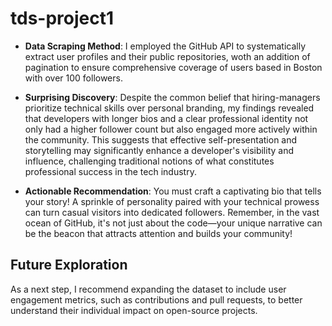 # tds-project1

- **Data Scraping Method**: I employed the GitHub API to systematically extract user profiles and their public repositories, woth an addition of pagination to ensure comprehensive coverage of users based in Boston with over 100 followers.

- **Surprising Discovery**: Despite the common belief that hiring-managers prioritize technical skills over personal branding, my findings revealed that developers with longer bios and a clear professional identity not only had a higher follower count but also engaged more actively within the community. This suggests that effective self-presentation and storytelling may significantly enhance a developer's visibility and influence, challenging traditional notions of what constitutes professional success in the tech industry.

- **Actionable Recommendation**: You must craft a captivating bio that tells your story! A sprinkle of personality paired with your technical prowess can turn casual visitors into dedicated followers. Remember, in the vast ocean of GitHub, it's not just about the code—your unique narrative can be the beacon that attracts attention and builds your community!

## Future Exploration
As a next step, I recommend expanding the dataset to include user engagement metrics, such as contributions and pull requests, to better understand their individual impact on open-source projects.
